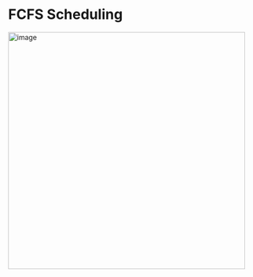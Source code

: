 # FCFS Scheduling
<img width="482" alt="image" src="https://user-images.githubusercontent.com/83342917/160191608-77fc81ab-7314-41b2-9b0c-f66190cf249d.png">

